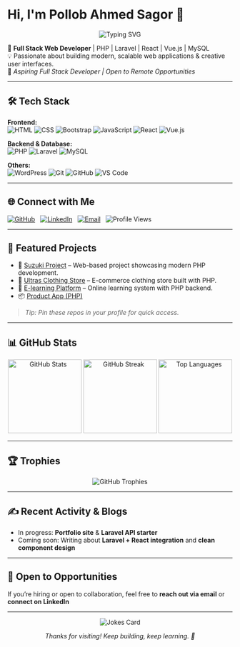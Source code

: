 # Hi, I'm Pollob Ahmed Sagor 👋

<p align="center">
  <img src="https://readme-typing-svg.demolab.com?font=JetBrains+Mono&size=24&pause=1200&center=true&vCenter=true&width=900&lines=Hi%2C+I'm+Pollob+Ahmed+Sagor+%F0%9F%91%8B;Aspiring+Full+Stack+Web+Developer;PHP+%7C+Laravel+%7C+React+%7C+Vue.js+%7C+MySQL;I+love+building+clean%2C+scalable+web+apps" alt="Typing SVG" />
</p>

🚀 **Full Stack Web Developer** | PHP | Laravel | React | Vue.js | MySQL  
💡 Passionate about building modern, scalable web applications & creative user interfaces.  
🎯 *Aspiring Full Stack Developer | Open to Remote Opportunities*

---

## 🛠️ Tech Stack

**Frontend:**  
![HTML](https://img.shields.io/badge/HTML5-E34F26?style=flat&logo=html5&logoColor=white) ![CSS](https://img.shields.io/badge/CSS3-1572B6?style=flat&logo=css3&logoColor=white) ![Bootstrap](https://img.shields.io/badge/Bootstrap-563D7C?style=flat&logo=bootstrap&logoColor=white) ![JavaScript](https://img.shields.io/badge/JavaScript-F7DF1E?style=flat&logo=javascript&logoColor=black) ![React](https://img.shields.io/badge/React-20232A?style=flat&logo=react&logoColor=61DAFB) ![Vue.js](https://img.shields.io/badge/Vue.js-35495E?style=flat&logo=vue.js&logoColor=4FC08D)

**Backend & Database:**  
![PHP](https://img.shields.io/badge/PHP-777BB4?style=flat&logo=php&logoColor=white) ![Laravel](https://img.shields.io/badge/Laravel-FF2D20?style=flat&logo=laravel&logoColor=white) ![MySQL](https://img.shields.io/badge/MySQL-005C84?style=flat&logo=mysql&logoColor=white)

**Others:**  
![WordPress](https://img.shields.io/badge/WordPress-21759B?style=flat&logo=wordpress&logoColor=white) ![Git](https://img.shields.io/badge/Git-F05032?style=flat&logo=git&logoColor=white) ![GitHub](https://img.shields.io/badge/GitHub-181717?style=flat&logo=github&logoColor=white) ![VS Code](https://img.shields.io/badge/VS%20Code-007ACC?style=flat&logo=visual-studio-code&logoColor=white)

---

## 🌐 Connect with Me
<p>
<a href="https://github.com/pollob-official"><img src="https://img.shields.io/badge/GitHub-pollob--official-181717?logo=github" alt="GitHub" /></a> &nbsp;
<a href="https://www.linkedin.com/in/pollob-ahmed-sagor-959703157/"><img src="https://img.shields.io/badge/LinkedIn-Pollob%20Ahmed%20Sagor-0A66C2?logo=linkedin&logoColor=white" alt="LinkedIn" /></a> &nbsp;
<a href="mailto:pollob.workmail@gmail.com"><img src="https://img.shields.io/badge/Email-Contact%20Me-D14836?logo=gmail&logoColor=white" alt="Email" /></a>
&nbsp;
<img src="https://komarev.com/ghpvc/?username=pollob-official&label=Profile%20Views&color=0e75b6&style=flat" alt="Profile Views" />
</p>

---

## 🚀 Featured Projects
- 🔹 [Suzuki Project](https://github.com/pollob-official/Suzuki_Project) – Web-based project showcasing modern PHP development.  
- 🔹 [Ultras Clothing Store](https://github.com/pollob-official/Ultras_Clothing-Store_PHP-Converting_project-1) – E-commerce clothing store built with PHP.  
- 🔹 [E-learning Platform](https://github.com/pollob-official/E-learning_PHP-Converting_project-2) – Online learning system with PHP backend.  
- 📦 [Product App (PHP)](https://github.com/pollob-official/Product_Application-with-PHP)

> _Tip: Pin these repos in your profile for quick access._

---

## 📊 GitHub Stats
<div align="center">
<img src="https://github-readme-stats.vercel.app/api?username=pollob-official&show_icons=true&hide_border=true&rank_icon=github" height="165" alt="GitHub Stats" />
<img src="https://streak-stats.demolab.com?user=pollob-official&hide_border=true" height="165" alt="GitHub Streak" />
<img src="https://github-readme-stats.vercel.app/api/top-langs/?username=pollob-official&layout=compact&hide_border=true" height="165" alt="Top Languages" />
</div>

---

## 🏆 Trophies
<p align="center">
<img src="https://github-profile-trophy.vercel.app/?username=pollob-official&margin-w=10&no-bg=true&no-frame=true" alt="GitHub Trophies" />
</p>

---

## ✍️ Recent Activity & Blogs
- In progress: **Portfolio site** & **Laravel API starter**  
- Coming soon: Writing about **Laravel + React integration** and **clean component design**

---

## 🤝 Open to Opportunities
If you’re hiring or open to collaboration, feel free to **reach out via email** or **connect on LinkedIn**

---

<p align="center">
  <img src="https://readme-jokes.vercel.app/api" alt="Jokes Card" />
</p>

<p align="center">
  <i>Thanks for visiting! Keep building, keep learning. 🚀</i>
</p>

